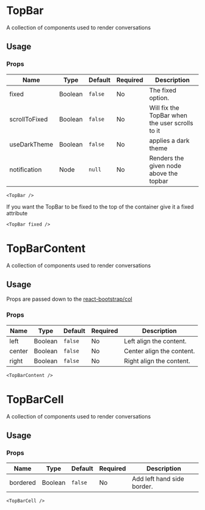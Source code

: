 # TopBar
A collection of components used to render conversations

## Usage

### Props

| Name                | Type          | Default   | Required | Description                                                                   |
| ------------------- |-------------- | --------- | -------- |------------------------------------------------------------------------------ |
| fixed               | Boolean       | `false`   | No       | The fixed option.                               |
| scrollToFixed       | Boolean       | `false`   | No       | Will fix the TopBar when the user scrolls to it |
| useDarkTheme        | Boolean       | `false`   | No       | applies a dark theme                            |
| notification        | Node          | `null`    | No       | Renders the given node above the topbar                           |

```
<TopBar />
```

If you want the TopBar to be fixed to the top of the container give it a fixed attribute

```
<TopBar fixed />
```


# TopBarContent
A collection of components used to render conversations

## Usage
Props are passed down to the [react-bootstrap/col](https://react-bootstrap.github.io/components.html#grid-props-col)

### Props

| Name                | Type          | Default   | Required | Description                                                                   |
| ------------------- |-------------- | --------- | -------- |------------------------------------------------------------------------------ |
| left                | Boolean       | `false`   | No       | Left align the content.                                                       |
| center              | Boolean       | `false`   | No       | Center align the content.                                                     |
| right               | Boolean       | `false`   | No       | Right align the content.                                                      |

```
<TopBarContent />
```

# TopBarCell
A collection of components used to render conversations

## Usage

### Props

| Name                | Type          | Default   | Required | Description                                                                   |
| ------------------- |-------------- | --------- | -------- |------------------------------------------------------------------------------ |
| bordered            | Boolean       | `false`   | No       | Add left hand side border.                                                    |

```
<TopBarCell />
```
